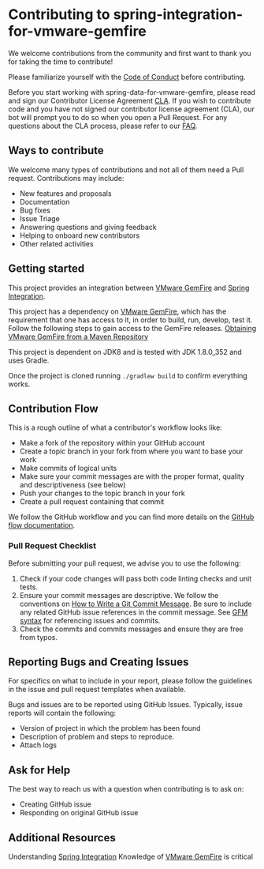 # Contributing to spring-integration-for-vmware-gemfire

We welcome contributions from the community and first want to thank you for taking the time to contribute!

Please familiarize yourself with the [Code of Conduct](https://github.com/vmware/.github/blob/main/CODE_OF_CONDUCT.md) before contributing.

Before you start working with spring-data-for-vmware-gemfire, please read and sign our Contributor License Agreement [CLA](https://cla.vmware.com/cla/1/preview). If you wish to contribute code and you have not signed our contributor license agreement (CLA), our bot will prompt you to do so when you open a Pull Request. For any questions about the CLA process, please refer to our [FAQ]([https://cla.vmware.com/faq](https://cla.vmware.com/faq)).

## Ways to contribute

We welcome many types of contributions and not all of them need a Pull request. Contributions may include:

* New features and proposals
* Documentation
* Bug fixes
* Issue Triage
* Answering questions and giving feedback
* Helping to onboard new contributors
* Other related activities

## Getting started

This project provides an integration between [VMware GemFire](https://tanzu.vmware.com/gemfire) and [Spring Integration](https://spring.io/projects/spring-integration).

This project has a dependency on [VMware GemFire](https://tanzu.vmware.com/gemfire), which has the requirement that one has access to it, in order to build, run, develop, test it.
Follow the following steps to gain access to the GemFire releases. [Obtaining VMware GemFire from a Maven Repository](https://docs.vmware.com/en/VMware-GemFire/10.0/gf/getting_started-installation-obtain_gemfire_maven.html)

This project is dependent on JDK8 and is tested with JDK 1.8.0_352 and uses Gradle.

Once the project is cloned running `./gradlew build` to confirm everything works.


## Contribution Flow

This is a rough outline of what a contributor's workflow looks like:

* Make a fork of the repository within your GitHub account
* Create a topic branch in your fork from where you want to base your work
* Make commits of logical units
* Make sure your commit messages are with the proper format, quality and descriptiveness (see below)
* Push your changes to the topic branch in your fork
* Create a pull request containing that commit

We follow the GitHub workflow and you can find more details on the [GitHub flow documentation](https://docs.github.com/en/get-started/quickstart/github-flow).


### Pull Request Checklist

Before submitting your pull request, we advise you to use the following:

1. Check if your code changes will pass both code linting checks and unit tests.
2. Ensure your commit messages are descriptive. We follow the conventions on [How to Write a Git Commit Message](http://chris.beams.io/posts/git-commit/). Be sure to include any related GitHub issue references in the commit message. See [GFM syntax](https://guides.github.com/features/mastering-markdown/#GitHub-flavored-markdown) for referencing issues and commits.
3. Check the commits and commits messages and ensure they are free from typos.

## Reporting Bugs and Creating Issues

For specifics on what to include in your report, please follow the guidelines in the issue and pull request templates when available.

Bugs and issues are to be reported using GitHub Issues. Typically, issue reports will contain the following:
* Version of project in which the problem has been found
* Description of problem and steps to reproduce.
* Attach logs


## Ask for Help

The best way to reach us with a question when contributing is to ask on:

* Creating GitHub issue
* Responding on original GitHub issue


## Additional Resources

Understanding [Spring Integration](https://spring.io/projects/spring-integration)
Knowledge of [VMware GemFire](https://tanzu.vmware.com/gemfire) is critical


